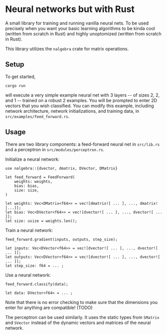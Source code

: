 # Neural networks but with Rust

A small library for training and running vanilla neural nets.  To be used precisely when you want your basic learning algorithms to be kinda cool (written from scratch in Rust) and highly unoptomized (written from scratch in Rust).

This library utilizes the `nalgebra` crate for matrix operations.

## Setup 

To get started, 

    cargo run

will execute a very simple example neural net with 3 layers -- of sizes 2, 2, and 1 -- trained on a robust 2 examples.  You will be prompted to enter 2D vectors that you wish classified.  You can modify this example, including network architecture, network initializations, and training data, in `src/examples/feed_forward.rs`.

## Usage

There are two library components: a feed-forward neural net in `src/lib.rs` and a perceptron in `src/modules/perceptron.rs`.  

Initialize a neural network:

    use nalgebra::{dvector, dmatrix, DVector, DMatrix}

    let feed_forward = FeedForward(
        weights: weights,
        bias: bias,
        size: size,
    )

    let weights: Vec<DMatrix<f64>> = vec![dmatrix![ ... ], ..., dmatrix![...]];
    let bias: Vec<DVector<f64>> = vec![dvector![ ... ], ..., dvector![ ... ]];
    let size: usize = weights.len();

Train a neural network:

    feed_forward.gradient(inputs, outputs, step_size);

    let inputs: Vec<DVector<f64>> = vec![dvector![ ... ], ..., dvector![ ... ]]; 
    let outputs: Vec<DVector<f64>> = vec![dvector![ ... ], ..., dvector![ ... ]];
    let step_size: f64 = ... ;

Use a neural network:

    feed_forward.classify(data);

    let data: DVector<f64> = ... ;

Note that there is no error checking to make sure that the dimensions you enter for anything are compatible!  (TODO)

The perceptron can be used similarly.  It uses the static types from `SMatrix` and `SVector` instead of the dynamic vectors and matrices of the neural network.